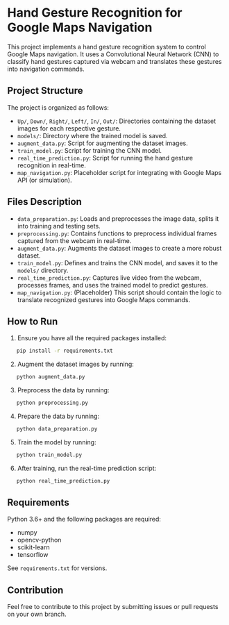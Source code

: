 # Hand Gesture Recognition for Google Maps Navigation

This project implements a hand gesture recognition system to control Google Maps navigation. It uses a Convolutional Neural Network (CNN) to classify hand gestures captured via webcam and translates these gestures into navigation commands.

## Project Structure

The project is organized as follows:

- `Up/`, `Down/`, `Right/`, `Left/`, `In/`, `Out/`: Directories containing the dataset images for each respective gesture.
- `models/`: Directory where the trained model is saved.
- `augment_data.py`: Script for augmenting the dataset images.
- `train_model.py`: Script for training the CNN model.
- `real_time_prediction.py`: Script for running the hand gesture recognition in real-time.
- `map_navigation.py`: Placeholder script for integrating with Google Maps API (or simulation).

## Files Description

- `data_preparation.py`: Loads and preprocesses the image data, splits it into training and testing sets.
- `preprocessing.py`: Contains functions to preprocess individual frames captured from the webcam in real-time.
- `augment_data.py`: Augments the dataset images to create a more robust dataset.
- `train_model.py`: Defines and trains the CNN model, and saves it to the `models/` directory.
- `real_time_prediction.py`: Captures live video from the webcam, processes frames, and uses the trained model to predict gestures.
- `map_navigation.py`: (Placeholder) This script should contain the logic to translate recognized gestures into Google Maps commands.

## How to Run

1. Ensure you have all the required packages installed:
```bash
   pip install -r requirements.txt
```

2. Augment the dataset images by running:
```bash
   python augment_data.py
```

3. Preprocess the data by running:
```bash
   python preprocessing.py
```

4. Prepare the data by running:
```bash
   python data_preparation.py
```

5. Train the model by running:
```bash
   python train_model.py
```

6. After training, run the real-time prediction script:
```bash
   python real_time_prediction.py
```


## Requirements

Python 3.6+ and the following packages are required:

- numpy
- opencv-python
- scikit-learn
- tensorflow

See `requirements.txt` for versions.

## Contribution

Feel free to contribute to this project by submitting issues or pull requests on your own branch.
